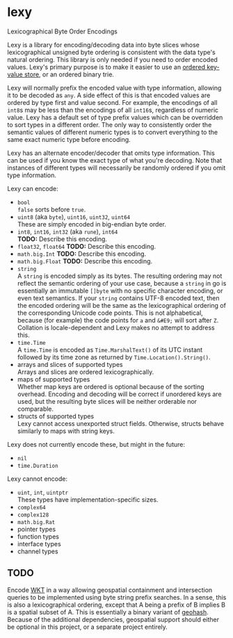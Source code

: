 # lexy

Lexicographical Byte Order Encodings

Lexy is a library for encoding/decoding data into byte slices whose
lexicographical unsigned byte ordering is consistent with the data
type's natural ordering. This library is only needed if you need to
order encoded values. Lexy's primary purpose is to make it easier to
use an [ordered key-value
store](https://en.wikipedia.org/wiki/Ordered_Key-Value_Store), or an
ordered binary trie.

Lexy will normally prefix the encoded value with type information,
allowing it to be decoded as `any`. A side effect of this is that
encoded values are ordered by type first and value second. For
example, the encodings of all `int8`s may be less than the encodings
of all `int16`s, regardless of numeric value. Lexy has a default set
of type prefix values which can be overridden to sort types in a
different order. The only way to consistently order the semantic
values of different numeric types is to convert everything to the same
exact numeric type before encoding.

Lexy has an alternate encoder/decoder that omits type information.
This can be used if you know the exact type of what you're decoding.
Note that instances of different types will necessarily be randomly
ordered if you omit type information.

Lexy can encode:
* `bool`  
  `false` sorts before `true`.
* `uint8` (aka `byte`), `uint16`, `uint32`, `uint64`  
  These are simply encoded in big-endian byte order.
* `int8`, `int16`, `int32` (aka `rune`), `int64`  
  **TODO:** Describe this encoding.
* `float32`, `float64`
  **TODO:** Describe this encoding.
* `math.big.Int`
  **TODO:** Describe this encoding.
* `math.big.Float`
  **TODO:** Describe this encoding.
* `string`  
  A `string` is encoded simply as its bytes. The resulting ordering
  may not reflect the semantic ordering of your use case, because a
  `string` in go is essentially an immutable `[]byte` with no specific
  character encoding, or even text semantics. If your `string`
  contains UTF-8 encoded text, then the encoded ordering will be the
  same as the lexicographical ordering of the corresponding Unicode
  code points. This is not alphabetical, because (for example) the
  code points for `a` and `&#E9;` will sort after `Z`. Collation is
  locale-dependent and Lexy makes no attempt to address this.
* `time.Time`  
  A `time.Time` is encoded as `Time.MarshalText()` of its UTC instant
  followed by its time zone as returned by `Time.Location().String()`.
* arrays and slices of supported types  
  Arrays and slices are ordered lexicographically.
* maps of supported types  
  Whether map keys are ordered is optional because of the sorting
  overhead. Encoding and decoding will be correct if unordered keys
  are used, but the resulting byte slices will be neither orderable
  nor comparable.
* structs of supported types  
  Lexy cannot access unexported struct fields. Otherwise, structs
  behave similarly to maps with string keys.

Lexy does not currently encode these, but might in the future:
* `nil`  
* `time.Duration`

Lexy cannot encode:
* `uint`, `int`, `uintptr`  
  These types have implementation-specific sizes.
* `complex64`
* `complex128`
* `math.big.Rat`
* pointer types
* function types
* interface types
* channel types

## TODO

Encode [WKT](https://en.wikipedia.org/wiki/Well-known_text) in a way
allowing geospatial containment and intersection queries to be
implemented using byte string prefix searches. In a sense, this is
also a lexicographical ordering, except that A being a prefix of B
implies B is a spatial subset of A. This is essentially a binary
variant of [geohash](https://en.wikipedia.org/wiki/Geohash). Because
of the additional dependencies, geospatial support should either be
optional in this project, or a separate project entirely.
